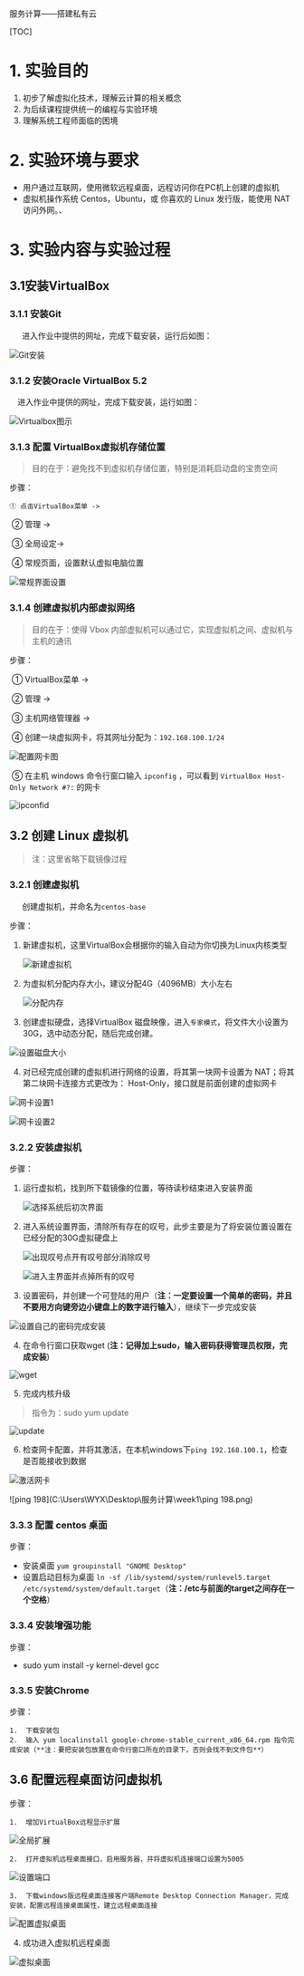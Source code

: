 </center>服务计算——搭建私有云</center>

[TOC]

# 1. 实验目的

1. 初步了解虚拟化技术，理解云计算的相关概念
2. 为后续课程提供统一的编程与实验环境
3. 理解系统工程师面临的困境

# 2. 实验环境与要求

- 用户通过互联网，使用微软远程桌面，远程访问你在PC机上创建的虚拟机
- 虚拟机操作系统 Centos，Ubuntu，或 你喜欢的 Linux 发行版，能使用 NAT 访问外网。、

# 3. 实验内容与实验过程  

## 3.1安装VirtualBox

### 3.1.1 安装Git

` ` ` ` 进入作业中提供的网址，完成下载安装，运行后如图：



![Git安装](C:\Users\WYX\Desktop\服务计算\week1\Git安装.png)

### 3.1.2 安装Oracle VirtualBox 5.2

 ` ` ` `进入作业中提供的网址，完成下载安装，运行如图：

![Virtualbox图示](C:\Users\WYX\Desktop\服务计算\week1\Virtualbox图示.png)

### 3.1.3 配置 VirtualBox虚拟机存储位置 

> 目的在于：避免找不到虚拟机存储位置，特别是消耗启动盘的宝贵空间

步骤：

 	① 点击VirtualBox菜单 ->   

​        ② 管理 -> 

​	③ 全局设定->

​	④ 常规页面，设置默认虚拟电脑位置

![常规界面设置](C:\Users\WYX\Desktop\服务计算\week1\常规界面设置.png)

### 3.1.4 创建虚拟机内部虚拟网络

> 目的在于：使得 Vbox 内部虚拟机可以通过它，实现虚拟机之间、虚拟机与主机的通讯 

 步骤： 

​	① VirtualBox菜单 -> 

​        ② 管理 -> 

​        ③ 主机网络管理器 -> 

​	④ 创建一块虚拟网卡，将其网址分配为：`192.168.100.1/24`

![配置网卡图](C:\Users\WYX\Desktop\服务计算\week1\配置网卡图.png)	

​	⑤  在主机 windows 命令行窗口输入 `ipconfig` ，可以看到 `VirtualBox Host-Only Network #?:` 的网卡 

![ipconfid](C:\Users\WYX\Desktop\服务计算\week1\ipconfid.png)

## 3.2 创建 Linux 虚拟机

> 注：这里省略下载镜像过程

### 3.2.1 创建虚拟机 

 ` ` ` ` 创建虚拟机，并命名为`centos-base`

步骤：

1. 新建虚拟机，这里VirtualBox会根据你的输入自动为你切换为Linux内核类型

   ![新建虚拟机](C:\Users\WYX\Desktop\服务计算\week1\新建虚拟机.png)

2. 为虚拟机分配内存大小，建议分配4G（4096MB）大小左右

   

   ![分配内存](C:\Users\WYX\Desktop\服务计算\week1\分配内存.png)

3.  创建虚拟硬盘，选择VirtualBox 磁盘映像，进入`专家模式`，将文件大小设置为30G，选中动态分配，随后完成创建。

   ![设置磁盘大小](C:\Users\WYX\Desktop\服务计算\week1\设置磁盘大小.png)

   

4. 对已经完成创建的虚拟机进行网络的设置，将其第一块网卡设置为 NAT；将其第二块网卡连接方式更改为： Host-Only，接口就是前面创建的虚拟网卡 

![网卡设置1](C:\Users\WYX\Desktop\服务计算\week1\网卡设置1.png)

![网卡设置2](C:\Users\WYX\Desktop\服务计算\week1\网卡设置2.png)

### 3.2.2 安装虚拟机

步骤：

 1. 运行虚拟机，找到所下载镜像的位置，等待读秒结束进入安装界面

    ![选择系统后初次界面](C:\Users\WYX\Desktop\服务计算\week1\选择系统后初次界面.png)

    

 2. 进入系统设置界面，清除所有存在的叹号，此步主要是为了将安装位置设置在已经分配的30G虚拟硬盘上

    

    ![出现叹号点开有叹号部分消除叹号](C:\Users\WYX\Desktop\服务计算\week1\出现叹号点开有叹号部分消除叹号.png)

    ![进入主界面并点掉所有的叹号](C:\Users\WYX\Desktop\服务计算\week1\进入主界面并点掉所有的叹号.png)



3. 设置密码，并创建一个可登陆的用户（**注：一定要设置一个简单的密码，并且不要用方向键旁边小键盘上的数字进行输入**），继续下一步完成安装

![设置自己的密码完成安装](C:\Users\WYX\Desktop\服务计算\week1\设置自己的密码完成安装.png)



4. 在命令行窗口获取wget (**注：记得加上sudo，输入密码获得管理员权限，完成安装**)

![wget](C:\Users\WYX\Desktop\服务计算\week1\wget.png)    

5. 完成内核升级

> 指令为：sudo yum update

![update](C:\Users\WYX\Desktop\服务计算\week1\update.png)

6.  检查网卡配置，并将其激活，在本机windows下` ping 192.168.100.1 `，检查是否能接收到数据

![激活网卡](C:\Users\WYX\Desktop\服务计算\week1\激活网卡.png)

![ping 198](C:\Users\WYX\Desktop\服务计算\week1\ping 198.png)

### 3.3.3 配置 centos 桌面

步骤：

- 安装桌面 `yum groupinstall "GNOME Desktop"`
- 设置启动目标为桌面 `ln -sf /lib/systemd/system/runlevel5.target /etc/systemd/system/default.target`（**注：/etc与前面的target之间存在一个空格**）

### 3.3.4 安装增强功能

步骤：

* sudo yum install -y kernel-devel gcc 

### 3.3.5 安装Chrome

步骤：

 	1.  下载安装包
 	2.  输入 yum localinstall google-chrome-stable_current_x86_64.rpm 指令完成安装（**注：要把安装包放置在命令行窗口所在的目录下，否则会找不到文件包**）

## 3.6 配置远程桌面访问虚拟机

步骤：

	1.  增加VirtualBox远程显示扩展 

![全局扩展](C:\Users\WYX\Desktop\服务计算\week1\全局扩展.png)

	2.  打开虚拟机远程桌面接口，启用服务器，并将虚拟机连接端口设置为5005

![设置端口](C:\Users\WYX\Desktop\服务计算\week1\设置端口.png)

   	3.  下载windows版远程桌面连接客户端Remote Desktop Connection Manager，完成安装，配置远程连接桌面属性，建立远程桌面连接

![配置虚拟桌面](C:\Users\WYX\Desktop\服务计算\week1\配置虚拟桌面.png)

4. 成功进入虚拟机远程桌面

![虚拟桌面](C:\Users\WYX\Desktop\服务计算\week1\虚拟桌面.png)